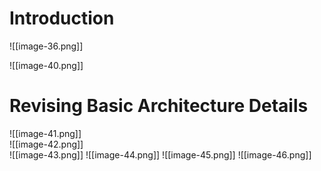 # Introduction

![[image-36.png]]

![[image-40.png]]

# Revising Basic Architecture Details

![[image-41.png]]  
![[image-42.png]]  
![[image-43.png]]
![[image-44.png]]
![[image-45.png]]
![[image-46.png]]
